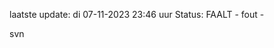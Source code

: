 laatste update: 
di 07-11-2023 23:46   uur 
Status: FAALT - fout - 
<div class="service R">svn</div>